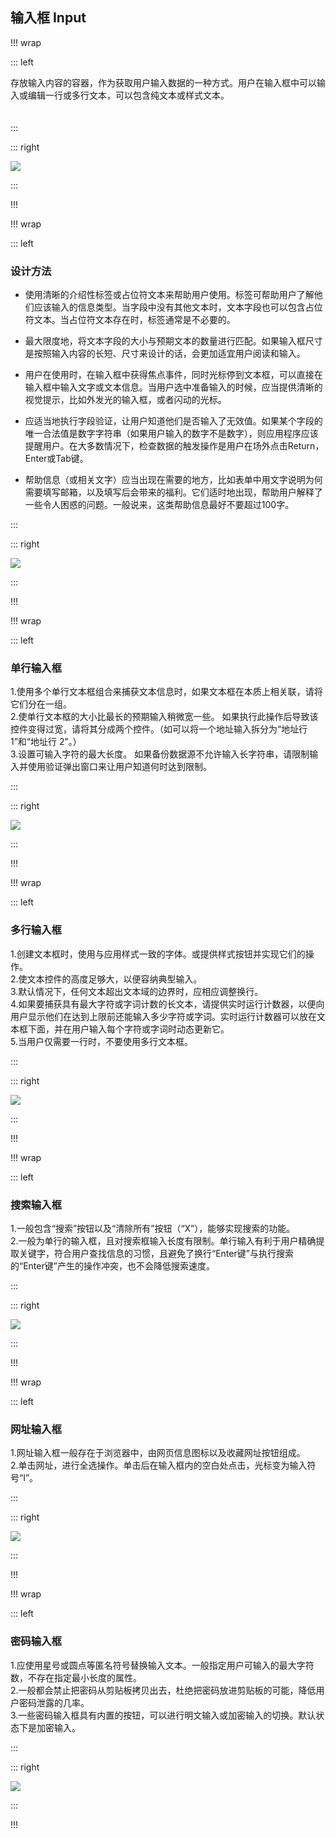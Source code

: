 ##  输入框 Input ##

!!! wrap

::: left

存放输入内容的容器，作为获取用户输入数据的一种方式。用户在输入框中可以输入或编辑一行或多行文本，可以包含纯文本或样式文本。<br><br><br>
:::

::: right

![](../imgs/组件/输入框/img_input_01.png)

:::

!!!



!!! wrap

::: left

### 设计方法 ###

- 使用清晰的介绍性标签或占位符文本来帮助用户使用。标签可帮助用户了解他们应该输入的信息类型。当字段中没有其他文本时，文本字段也可以包含占位符文本。当占位符文本存在时，标签通常是不必要的。

- 最大限度地，将文本字段的大小与预期文本的数量进行匹配。如果输入框尺寸是按照输入内容的长短、尺寸来设计的话，会更加适宜用户阅读和输入。

- 用户在使用时，在输入框中获得焦点事件，同时光标停到文本框，可以直接在输入框中输入文字或文本信息。当用户选中准备输入的时候，应当提供清晰的视觉提示，比如外发光的输入框，或者闪动的光标。

- 应适当地执行字段验证，让用户知道他们是否输入了无效值。如果某个字段的唯一合法值是数字字符串（如果用户输入的数字不是数字），则应用程序应该提醒用户。在大多数情况下，检查数据的触发操作是用户在场外点击Return，Enter或Tab键。

- 帮助信息（或相关文字）应当出现在需要的地方，比如表单中用文字说明为何需要填写邮箱，以及填写后会带来的福利。它们适时地出现，帮助用户解释了一些令人困惑的问题。一般说来，这类帮助信息最好不要超过100字。

:::

::: right

![](../imgs/组件/输入框/img_input_02.png)

:::

!!!


!!! wrap

::: left

### 单行输入框 ###

1.使用多个单行文本框组合来捕获文本信息时，如果文本框在本质上相关联，请将它们分在一组。<br>
2.使单行文本框的大小比最长的预期输入稍微宽一些。 如果执行此操作后导致该控件变得过宽，请将其分成两个控件。（如可以将一个地址输入拆分为“地址行 1”和“地址行 2”。）<br>
3.设置可输入字符的最大长度。 如果备份数据源不允许输入长字符串，请限制输入并使用验证弹出窗口来让用户知道何时达到限制。

:::

::: right

![](../imgs/组件/输入框/img_input_03.png)

:::

!!!

!!! wrap

::: left

### 多行输入框 ###


1.创建文本框时，使用与应用样式一致的字体。或提供样式按钮并实现它们的操作。<br>
2.使文本控件的高度足够大，以便容纳典型输入。<br>
3.默认情况下，任何文本超出文本域的边界时，应相应调整换行。<br>
4.如果要捕获具有最大字符或字词计数的长文本，请提供实时运行计数器，以便向用户显示他们在达到上限前还能输入多少字符或字词。实时运行计数器可以放在文本框下面，并在用户输入每个字符或字词时动态更新它。<br>
5.当用户仅需要一行时，不要使用多行文本框。

:::

::: right

![](../imgs/组件/输入框/img_input_04.png)

:::

!!!



!!! wrap

::: left

### 搜索输入框 ###


1.一般包含“搜索”按钮以及“清除所有”按钮（“X”），能够实现搜索的功能。<br>
2.一般为单行的输入框，且对搜索框输入长度有限制。单行输入有利于用户精确提取关键字，符合用户查找信息的习惯，且避免了换行“Enter键”与执行搜索的“Enter键”产生的操作冲突，也不会降低搜索速度。

:::

::: right

![](../imgs/组件/输入框/img_input_05.png)


:::

!!!

!!! wrap

::: left

### 网址输入框 ###

1.网址输入框一般存在于浏览器中，由网页信息图标以及收藏网址按钮组成。<br>
2.单击网址，进行全选操作。单击后在输入框内的空白处点击，光标变为输入符号“I”。

:::

::: right

![](../imgs/组件/输入框/img_input_06.png)

:::

!!!


!!! wrap

::: left

### 密码输入框 ###


1.应使用星号或圆点等匿名符号替换输入文本。一般指定用户可输入的最大字符数，不存在指定最小长度的属性。<br>
2.一般都会禁止把密码从剪贴板拷贝出去，杜绝把密码放进剪贴板的可能，降低用户密码泄露的几率。<br>
3.一些密码输入框具有内置的按钮，可以进行明文输入或加密输入的切换。默认状态下是加密输入。

:::


::: right

![](../imgs/组件/输入框/img_input_07.png)

:::

!!!




